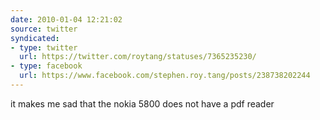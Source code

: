 ```yaml
---
date: 2010-01-04 12:21:02
source: twitter
syndicated:
- type: twitter
  url: https://twitter.com/roytang/statuses/7365235230/
- type: facebook
  url: https://www.facebook.com/stephen.roy.tang/posts/238738202244
---
```


it makes me sad that the nokia 5800 does not have a pdf reader